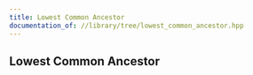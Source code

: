 ```yaml
---
title: Lowest Common Ancestor
documentation_of: //library/tree/lowest_common_ancestor.hpp
---
```

## Lowest Common Ancestor